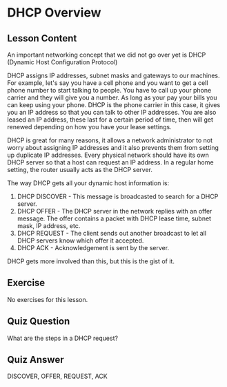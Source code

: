 # DHCP Overview

## Lesson Content

An important networking concept that we did not go over yet is DHCP (Dynamic Host Configuration Protocol)

DHCP assigns IP addresses, subnet masks and gateways to our machines. For example, let's say you have a cell phone and you want to get a cell phone number to start talking to people. You have to call up your phone carrier and they will give you a number. As long as your pay your bills you can keep using your phone. DHCP is the phone carrier in this case, it gives you an IP address so that you can talk to other IP addresses. You are also leased an IP address, these last for a certain period of time, then will get renewed depending on how you have your lease settings. 

DHCP is great for many reasons, it allows a network administrator to not worry about assigning IP addresses and it also prevents them from setting up duplicate IP addresses. Every physical network should have its own DHCP server so that a host can request an IP address. In a regular home setting, the router usually acts as the DHCP server.

The way DHCP gets all your dynamic host information is:

<ol>
<li>DHCP DISCOVER - This message is broadcasted to search for a DHCP server.</li>
<li>DHCP OFFER - The DHCP server in the network replies with an offer message. The offer contains a packet with DHCP lease time, subnet mask, IP address, etc.</li>
<li>DHCP REQUEST - The client sends out another broadcast to let all DHCP servers know which offer it accepted.</li>
<li>DHCP ACK - Acknowledgement is sent by the server.</li>
</ol>

DHCP gets more involved than this, but this is the gist of it.

## Exercise

No exercises for this lesson.

## Quiz Question

What are the steps in a DHCP request? 

## Quiz Answer

DISCOVER, OFFER, REQUEST, ACK


